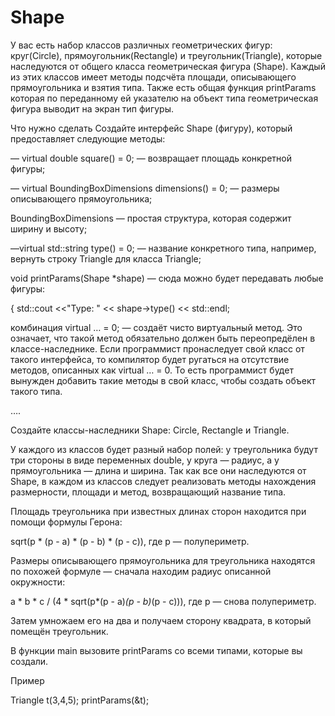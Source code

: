 # Shape




У вас есть набор классов различных геометрических фигур: круг(Circle), прямоугольник(Rectangle) и треугольник(Triangle), которые наследуются от общего класса геометрическая фигура (Shape). Каждый из этих классов имеет методы подсчёта площади, описывающего прямоугольника и взятия типа. Также есть общая функция printParams которая по переданному ей указателю на объект типа геометрическая фигура выводит на экран тип фигуры.

Что нужно сделать
Создайте интерфейс Shape (фигуру), который предоставляет следующие методы:

— virtual double square() = 0; — возвращает площадь конкретной фигуры;

— virtual BoundingBoxDimensions dimensions() = 0; — размеры описывающего прямоугольника;

BoundingBoxDimensions — простая структура, которая содержит ширину и высоту;

—virtual std::string type() = 0; — название конкретного типа, например, вернуть строку Triangle для класса Triangle;

void printParams(Shape *shape) — сюда можно будет передавать любые фигуры:

{ 
   std::cout <<"Type: " << shape->type() << std::endl;

комбинация virtual … = 0; — создаёт чисто виртуальный метод. Это означает, что такой метод обязательно должен быть переопредёлен в классе-наследнике. Если программист пронаследует свой класс от такого интерфейса, то компилятор будет ругаться на отсутствие методов, описанных как virtual … = 0. То есть программист будет вынужден добавить такие методы в свой класс, чтобы создать объект такого типа.

   ….

Создайте классы-наследники Shape: Circle, Rectangle и Triangle.

У каждого из классов будет разный набор полей: у треугольника будут три стороны в виде переменных double, у круга — радиус, а у прямоугольника — длина и ширина. Так как все они наследуются от Shape, в каждом из классов следует реализовать методы нахождения размерности, площади и метод, возвращающий название типа.

Площадь треугольника при известных длинах сторон находится при помощи формулы Герона:

sqrt(p * (p - a) * (p - b) * (p - c)), где p — полупериметр.

Размеры описывающего прямоугольника для треугольника находятся по похожей формуле — сначала находим радиус описанной окружности:

a * b * c / (4 * sqrt(p*(p - a)*(p - b)*(p - c))), где р — снова полупериметр.

Затем умножаем его на два и получаем сторону квадрата, в который помещён треугольник.

В функции main вызовите printParams со всеми типами, которые вы создали.

Пример

Triangle t(3,4,5); 
    printParams(&t);
